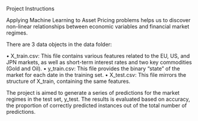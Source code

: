 Project Instructions

Applying Machine Learning to Asset Pricing problems helps us to discover non-linear relationships between economic variables and financial market regimes.

There are 3 data objects in the data folder:

• X_train.csv: This file contains various features related to the EU, US, and JPN markets, as well as short-term interest rates and two key commodities (Gold and Oil).
• y_train.csv: This file provides the binary “state” of the market for each date in the training set.
• X_test.csv: This file mirrors the structure of X_train, containing the same features.

The project is aimed to generate a series of predictions for the market regimes in the test set, y_test. The results is evaluated based on accuracy, the proportion of correctly predicted instances out of the total number of predictions.
